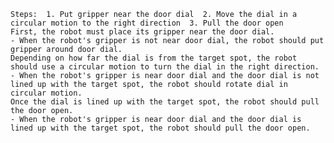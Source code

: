 
    Steps:  1. Put gripper near the door dial  2. Move the dial in a circular motion to the right direction  3. Pull the door open
    First, the robot must place its gripper near the door dial.
    - When the robot's gripper is not near door dial, the robot should put gripper around door dial.
    Depending on how far the dial is from the target spot, the robot should use a circular motion to turn the dial in the right direction.
    - When the robot's gripper is near door dial and the door dial is not lined up with the target spot, the robot should rotate dial in circular motion.
    Once the dial is lined up with the target spot, the robot should pull the door open.
    - When the robot's gripper is near door dial and the door dial is lined up with the target spot, the robot should pull the door open.